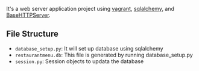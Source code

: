 It's a web server application project using [vagrant](https://www.vagrantup.com/), [sqlalchemy](https://github.com/zzzeek/sqlalchemy/), and [BaseHTTPServer](https://docs.python.org/2/library/basehttpserver.html).

## File Structure
- `database_setup.py`: It will set up database using sqlalchemy
- `restaurantmenu.db`: This file is generated by running database_setup.py
- `session.py`: Session objects to updata the database
